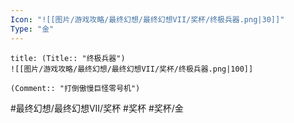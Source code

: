 ```yaml
---
Icon: "![[图片/游戏攻略/最终幻想/最终幻想VII/奖杯/终极兵器.png|30]]"
Type: "金"
---
```

```ad-common-gold-trophy
title: (Title:: "终极兵器")
![[图片/游戏攻略/最终幻想/最终幻想VII/奖杯/终极兵器.png|100]]

(Comment:: "打倒傲慢巨怪零号机")
```

#最终幻想/最终幻想VII/奖杯 #奖杯 #奖杯/金
